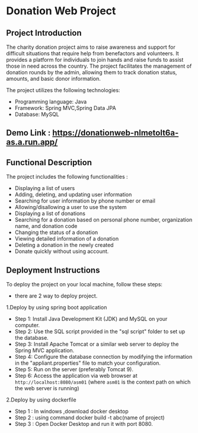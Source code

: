 # Donation Web Project

## Project Introduction
The charity donation project aims to raise awareness and support for difficult situations that require help from benefactors and volunteers. It provides a platform for individuals to join hands and raise funds to assist those in need across the country. The project facilitates the management of donation rounds by the admin, allowing them to track donation status, amounts, and basic donor information. 

The project utilizes the following technologies:
- Programming language: Java
- Framework: Spring MVC,Spring Data JPA
- Database: MySQL
  
## Demo Link : https://donationweb-nlmetolt6a-as.a.run.app/

## Functional Description
The project includes the following functionalities :
- Displaying a list of users
- Adding, deleting, and updating user information
- Searching for user information by phone number or email
- Allowing/disallowing a user to use the system
- Displaying a list of donations
- Searching for a donation based on personal phone number, organization name, and donation code
- Changing the status of a donation
- Viewing detailed information of a donation
- Deleting a donation in the newly created
- Donate quickly without using account.

## Deployment Instructions
To deploy the project on your local machine, follow these steps: 
 - there are 2 way to deploy project.

1.Deploy by using spring boot application
- Step 1: Install Java Development Kit (JDK) and MySQL on your computer.
- Step 2: Use the SQL script provided in the "sql script" folder to set up the database.
- Step 3: Install Apache Tomcat or a similar web server to deploy the Spring MVC application.
- Step 4: Configure the database connection by modifying the information in the "appliant.properties" file to match your configuration.
- Step 5: Run on the server (preferably Tomcat 9).
- Step 6: Access the application via web browser at `http://localhost:8080/asm01` (where `asm01` is the context path on which the web server is running)

2.Deploy by using dockerfile
- Step 1 : In windows ,download docker desktop
- Step 2 : using command docker build -t abc(name of project)
- Step 3 : Open Docker Desktop and run it with port 8080.
